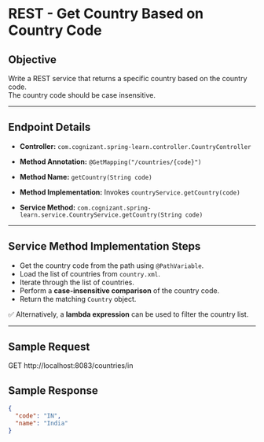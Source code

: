 # REST - Get Country Based on Country Code

## Objective
Write a REST service that returns a specific country based on the country code.  
The country code should be case insensitive.

---

## Endpoint Details

- **Controller:** `com.cognizant.spring-learn.controller.CountryController`
- **Method Annotation:** `@GetMapping("/countries/{code}")`
- **Method Name:** `getCountry(String code)`
- **Method Implementation:** Invokes `countryService.getCountry(code)`

- **Service Method:** `com.cognizant.spring-learn.service.CountryService.getCountry(String code)`

---

## Service Method Implementation Steps

- Get the country code from the path using `@PathVariable`.
- Load the list of countries from `country.xml`.
- Iterate through the list of countries.
- Perform a **case-insensitive comparison** of the country code.
- Return the matching `Country` object.

✅ Alternatively, a **lambda expression** can be used to filter the country list.

---

## Sample Request
GET http://localhost:8083/countries/in

## Sample Response

```json
{
  "code": "IN",
  "name": "India"
}
